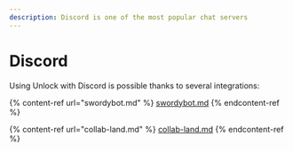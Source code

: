 ```yaml
---
description: Discord is one of the most popular chat servers
---
```


# Discord

Using Unlock with Discord is possible thanks to several integrations:

{% content-ref url="swordybot.md" %}
[swordybot.md](swordybot.md)
{% endcontent-ref %}

{% content-ref url="collab-land.md" %}
[collab-land.md](collab-land.md)
{% endcontent-ref %}
